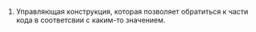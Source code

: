 1. Управляющая конструкция, которая позволяет обратиться к части кода в соответсвии с каким-то значением.